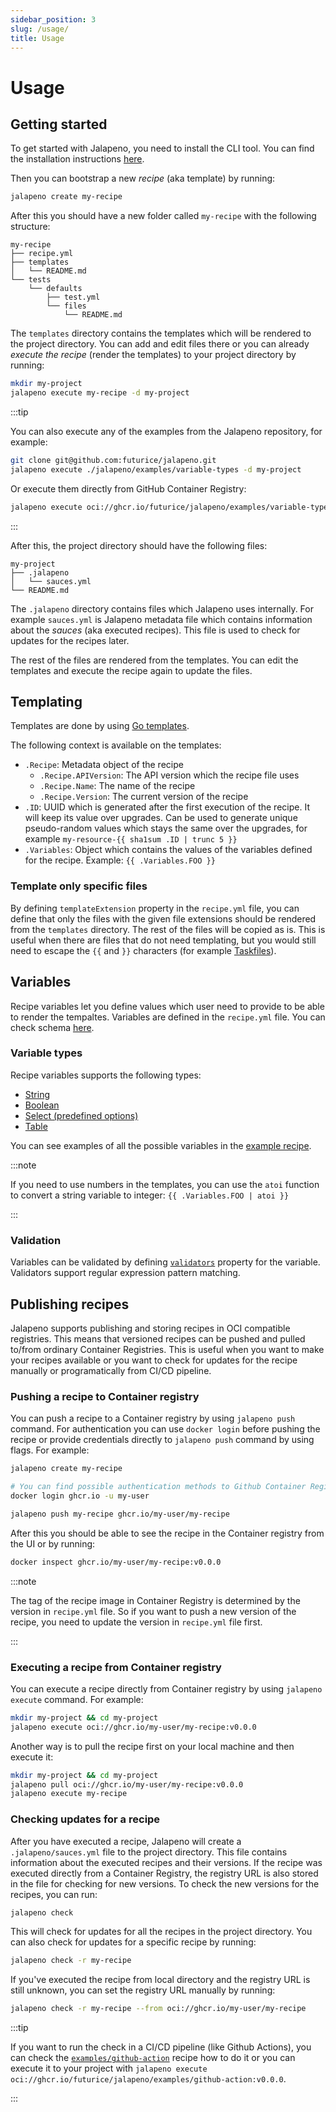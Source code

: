 ```yaml
---
sidebar_position: 3
slug: /usage/
title: Usage
---
```


# Usage

## Getting started

To get started with Jalapeno, you need to install the CLI tool. You can find the installation instructions [here](/installation).

Then you can bootstrap a new _recipe_ (aka template) by running:

```bash
jalapeno create my-recipe
```

After this you should have a new folder called `my-recipe` with the following structure:

```
my-recipe
├── recipe.yml
├── templates
│   └── README.md
└── tests
    └── defaults
        ├── test.yml
        └── files
            └── README.md
```

The `templates` directory contains the templates which will be rendered to the project directory. You can add and edit files there or you can already _execute the recipe_ (render the templates) to your project directory by running:

```bash
mkdir my-project
jalapeno execute my-recipe -d my-project
```

:::tip

You can also execute any of the examples from the Jalapeno repository, for example:

```bash
git clone git@github.com:futurice/jalapeno.git
jalapeno execute ./jalapeno/examples/variable-types -d my-project
```

Or execute them directly from GitHub Container Registry:

```bash
jalapeno execute oci://ghcr.io/futurice/jalapeno/examples/variable-types:v0.0.0 -d my-project
```

:::

After this, the project directory should have the following files:

```
my-project
├── .jalapeno
│   └── sauces.yml
└── README.md
```

The `.jalapeno` directory contains files which Jalapeno uses internally. For example `sauces.yml` is Jalapeno metadata file which contains information about the _sauces_ (aka executed recipes). This file is used to check for updates for the recipes later.

The rest of the files are rendered from the templates. You can edit the templates and execute the recipe again to update the files.

## Templating

Templates are done by using [Go templates](https://pkg.go.dev/text/template).

The following context is available on the templates:

- `.Recipe`: Metadata object of the recipe
  - `.Recipe.APIVersion`: The API version which the recipe file uses
  - `.Recipe.Name`: The name of the recipe
  - `.Recipe.Version`: The current version of the recipe
- `.ID`: UUID which is generated after the first execution of the recipe. It will keep its value over upgrades. Can be used to generate unique pseudo-random values which stays the same over the upgrades, for example `my-resource-{{ sha1sum .ID | trunc 5 }}`
- `.Variables`: Object which contains the values of the variables defined for the recipe. Example: `{{ .Variables.FOO }}`

### Template only specific files

By defining `templateExtension` property in the `recipe.yml` file, you can define that only the files with the given file extensions should be rendered from the `templates` directory. The rest of the files will be copied as is. This is useful when there are files that do not need templating, but you would still need to escape the `{{` and `}}` characters (for example [Taskfiles](https://taskfile.dev/usage/)).

## Variables

Recipe variables let you define values which user need to provide to be able to render the tempaltes. Variables are defined in the `recipe.yml` file. You can check schema [here](/api#variable).

### Variable types

Recipe variables supports the following types:

- [String](https://github.com/futurice/jalapeno/blob/main/examples/variable-types/recipe.yml#L9-L11)
- [Boolean](https://github.com/futurice/jalapeno/blob/main/examples/variable-types/recipe.yml#L13-L15)
- [Select (predefined options)](https://github.com/futurice/jalapeno/blob/main/examples/variable-types/recipe.yml#L20-L22)
- [Table](https://github.com/futurice/jalapeno/blob/main/examples/variable-types/recipe.yml#L29-L38)

You can see examples of all the possible variables in the [example recipe](https://github.com/futurice/jalapeno/blob/main/examples/variable-types/recipe.yml).

:::note

If you need to use numbers in the templates, you can use the `atoi` function to convert a string variable to integer: `{{ .Variables.FOO | atoi }}`

:::

### Validation

Variables can be validated by defining [`validators`](/api#variable) property for the variable. Validators support regular expression pattern matching.

## Publishing recipes

Jalapeno supports publishing and storing recipes in OCI compatible registries. This means that versioned recipes can be pushed and pulled to/from ordinary Container Registries. This is useful when you want to make your recipes available or you want to check for updates for the recipe manually or programatically from CI/CD pipeline.

### Pushing a recipe to Container registry

You can push a recipe to a Container registry by using `jalapeno push` command. For authentication you can use `docker login` before pushing the recipe or provide credentials directly to `jalapeno push` command by using flags. For example:

```bash
jalapeno create my-recipe

# You can find possible authentication methods to Github Container Registry at https://docs.github.com/en/packages/working-with-a-github-packages-registry/working-with-the-container-registry#authenticating-to-the-container-registry
docker login ghcr.io -u my-user

jalapeno push my-recipe ghcr.io/my-user/my-recipe
```

After this you should be able to see the recipe in the Container registry from the UI or by running:

```bash
docker inspect ghcr.io/my-user/my-recipe:v0.0.0
```

:::note

The tag of the recipe image in Container Registry is determined by the version in `recipe.yml` file. So if you want to push a new version of the recipe, you need to update the version in `recipe.yml` file first.

:::

### Executing a recipe from Container registry

You can execute a recipe directly from Container registry by using `jalapeno execute` command. For example:

```bash
mkdir my-project && cd my-project
jalapeno execute oci://ghcr.io/my-user/my-recipe:v0.0.0
```

Another way is to pull the recipe first on your local machine and then execute it:

```bash
mkdir my-project && cd my-project
jalapeno pull oci://ghcr.io/my-user/my-recipe:v0.0.0
jalapeno execute my-recipe
```

### Checking updates for a recipe

After you have executed a recipe, Jalapeno will create a `.jalapeno/sauces.yml` file to the project directory. This file contains information about the executed recipes and their versions. If the recipe was executed directly from a Container Registry, the registry URL is also stored in the file for checking for new versions. To check the new versions for the recipes, you can run:

```bash
jalapeno check
```

This will check for updates for all the recipes in the project directory. You can also check for updates for a specific recipe by running:

```bash
jalapeno check -r my-recipe
```

If you've executed the recipe from local directory and the registry URL is still unknown, you can set the registry URL manually by running:

```bash
jalapeno check -r my-recipe --from oci://ghcr.io/my-user/my-recipe
```

:::tip

If you want to run the check in a CI/CD pipeline (like Github Actions), you can check the [`examples/github-action`](https://github.com/futurice/jalapeno/tree/main/examples/github-action) recipe how to do it or you can execute it to your project with `jalapeno execute oci://ghcr.io/futurice/jalapeno/examples/github-action:v0.0.0`.

:::
